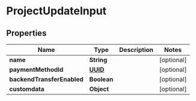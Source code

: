 
# ProjectUpdateInput

## Properties
Name | Type | Description | Notes
------------ | ------------- | ------------- | -------------
**name** | **String** |  |  [optional]
**paymentMethodId** | [**UUID**](UUID.md) |  |  [optional]
**backendTransferEnabled** | **Boolean** |  |  [optional]
**customdata** | **Object** |  |  [optional]



